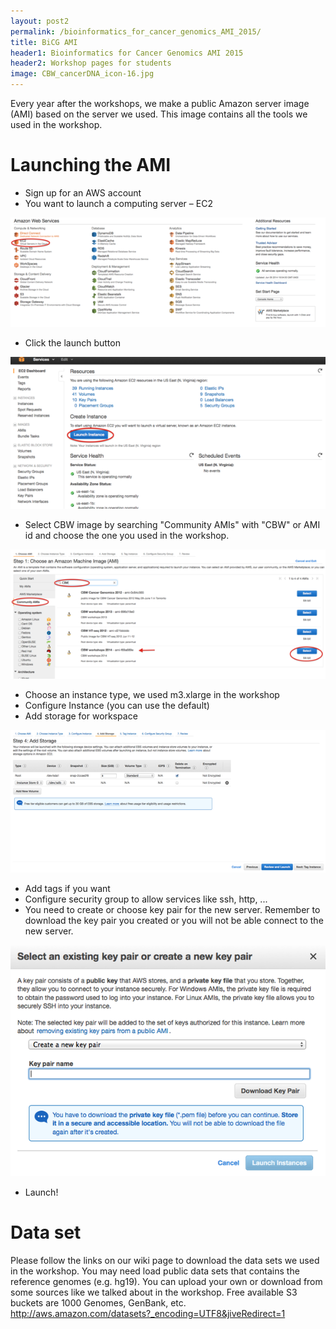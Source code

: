```yaml
---
layout: post2
permalink: /bioinformatics_for_cancer_genomics_AMI_2015/
title: BiCG AMI
header1: Bioinformatics for Cancer Genomics AMI 2015
header2: Workshop pages for students
image: CBW_cancerDNA_icon-16.jpg
---
```


Every year after the workshops, we make a public Amazon server image (AMI) based on the server we used. This image contains all the tools we used in the workshop.

Launching the AMI
=================

-   Sign up for an AWS account
-   You want to launch a computing server – EC2

![AMI EC2](https://github.com/bioinformatics-ca/2015_workshops/blob/master/BiCG_2015/AMI/AMI_1.png?raw=true)

-   Click the launch button

![AMI launch button](https://github.com/bioinformatics-ca/2015_workshops/blob/master/BiCG_2015/AMI/AMI2.png?raw=true)

-   Select CBW image by searching "Community AMIs" with "CBW" or AMI id and choose the one you used in the workshop.

![AMI choose AMI](https://github.com/bioinformatics-ca/2015_workshops/blob/master/BiCG_2015/AMI/AMI3.png?raw=true)

-   Choose an instance type, we used m3.xlarge in the workshop
-   Configure Instance (you can use the default)
-   Add storage for workspace

![AMI storage](https://github.com/bioinformatics-ca/2015_workshops/blob/master/BiCG_2015/AMI/AMI4.png?raw=true)

-   Add tags if you want
-   Configure security group to allow services like ssh, http, ...
-   You need to create or choose key pair for the new server. Remember to download the key pair you created or you will not be able connect to the new server.

![AMI key](https://github.com/bioinformatics-ca/2015_workshops/blob/master/BiCG_2015/AMI/AMI5.png?raw=true)

-   Launch!

Data set
========

Please follow the links on our wiki page to download the data sets we used in the workshop. You may need load public data sets that contains the reference genomes (e.g. hg19). You can upload your own or download from some sources like we talked about in the workshop. Free available S3 buckets are 1000 Genomes, GenBank, etc. <http://aws.amazon.com/datasets?_encoding=UTF8&jiveRedirect=1>
